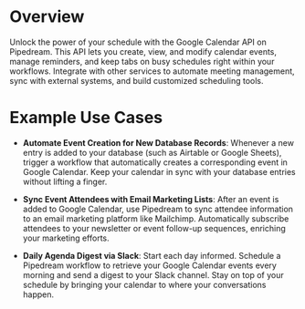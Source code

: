 # Overview

Unlock the power of your schedule with the Google Calendar API on Pipedream. This API lets you create, view, and modify calendar events, manage reminders, and keep tabs on busy schedules right within your workflows. Integrate with other services to automate meeting management, sync with external systems, and build customized scheduling tools.

# Example Use Cases

- **Automate Event Creation for New Database Records**: Whenever a new entry is added to your database (such as Airtable or Google Sheets), trigger a workflow that automatically creates a corresponding event in Google Calendar. Keep your calendar in sync with your database entries without lifting a finger.

- **Sync Event Attendees with Email Marketing Lists**: After an event is added to Google Calendar, use Pipedream to sync attendee information to an email marketing platform like Mailchimp. Automatically subscribe attendees to your newsletter or event follow-up sequences, enriching your marketing efforts.

- **Daily Agenda Digest via Slack**: Start each day informed. Schedule a Pipedream workflow to retrieve your Google Calendar events every morning and send a digest to your Slack channel. Stay on top of your schedule by bringing your calendar to where your conversations happen.
